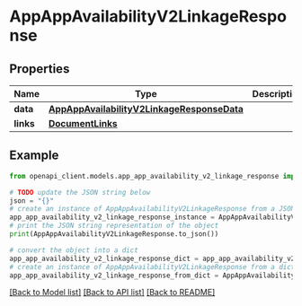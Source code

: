 # AppAppAvailabilityV2LinkageResponse


## Properties

Name | Type | Description | Notes
------------ | ------------- | ------------- | -------------
**data** | [**AppAppAvailabilityV2LinkageResponseData**](AppAppAvailabilityV2LinkageResponseData.md) |  | 
**links** | [**DocumentLinks**](DocumentLinks.md) |  | 

## Example

```python
from openapi_client.models.app_app_availability_v2_linkage_response import AppAppAvailabilityV2LinkageResponse

# TODO update the JSON string below
json = "{}"
# create an instance of AppAppAvailabilityV2LinkageResponse from a JSON string
app_app_availability_v2_linkage_response_instance = AppAppAvailabilityV2LinkageResponse.from_json(json)
# print the JSON string representation of the object
print(AppAppAvailabilityV2LinkageResponse.to_json())

# convert the object into a dict
app_app_availability_v2_linkage_response_dict = app_app_availability_v2_linkage_response_instance.to_dict()
# create an instance of AppAppAvailabilityV2LinkageResponse from a dict
app_app_availability_v2_linkage_response_from_dict = AppAppAvailabilityV2LinkageResponse.from_dict(app_app_availability_v2_linkage_response_dict)
```
[[Back to Model list]](../README.md#documentation-for-models) [[Back to API list]](../README.md#documentation-for-api-endpoints) [[Back to README]](../README.md)


